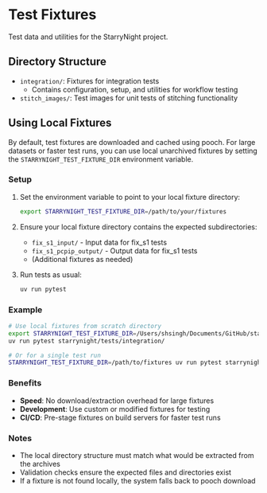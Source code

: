 # Test Fixtures

Test data and utilities for the StarryNight project.

## Directory Structure

- `integration/`: Fixtures for integration tests
  - Contains configuration, setup, and utilities for workflow testing
- `stitch_images/`: Test images for unit tests of stitching functionality

## Using Local Fixtures

By default, test fixtures are downloaded and cached using pooch. For large datasets or faster test runs, you can use local unarchived fixtures by setting the `STARRYNIGHT_TEST_FIXTURE_DIR` environment variable.

### Setup

1. Set the environment variable to point to your local fixture directory:
   ```bash
   export STARRYNIGHT_TEST_FIXTURE_DIR=/path/to/your/fixtures
   ```

2. Ensure your local fixture directory contains the expected subdirectories:
   - `fix_s1_input/` - Input data for fix_s1 tests
   - `fix_s1_pcpip_output/` - Output data for fix_s1 tests
   - (Additional fixtures as needed)

3. Run tests as usual:
   ```bash
   uv run pytest
   ```

### Example

```bash
# Use local fixtures from scratch directory
export STARRYNIGHT_TEST_FIXTURE_DIR=/Users/shsingh/Documents/GitHub/starrynight/scratch
uv run pytest starrynight/tests/integration/

# Or for a single test run
STARRYNIGHT_TEST_FIXTURE_DIR=/path/to/fixtures uv run pytest starrynight/tests/integration/test_getting_started_workflow.py
```

### Benefits

- **Speed**: No download/extraction overhead for large fixtures
- **Development**: Use custom or modified fixtures for testing
- **CI/CD**: Pre-stage fixtures on build servers for faster test runs

### Notes

- The local directory structure must match what would be extracted from the archives
- Validation checks ensure the expected files and directories exist
- If a fixture is not found locally, the system falls back to pooch download
